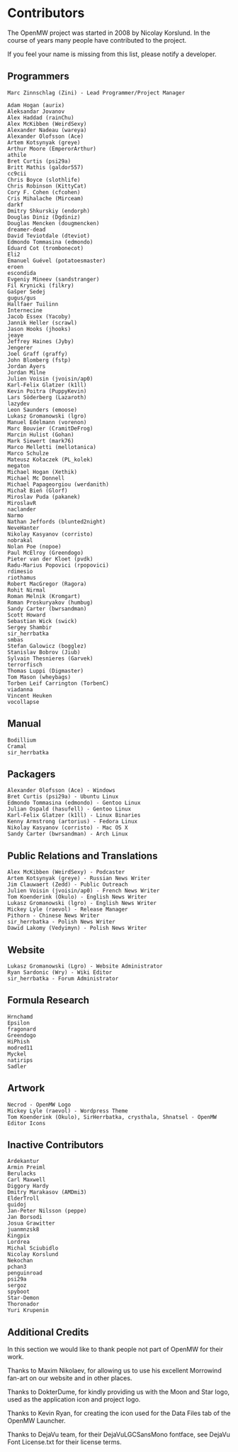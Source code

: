 Contributors
============

The OpenMW project was started in 2008 by Nicolay Korslund.
In the course of years many people have contributed to the project.

If you feel your name is missing from this list, please notify a developer.


Programmers
-----------

    Marc Zinnschlag (Zini) - Lead Programmer/Project Manager

    Adam Hogan (aurix)
    Aleksandar Jovanov
    Alex Haddad (rainChu)
    Alex McKibben (WeirdSexy)
    Alexander Nadeau (wareya)
    Alexander Olofsson (Ace)
    Artem Kotsynyak (greye)
    Arthur Moore (EmperorArthur)
    athile
    Bret Curtis (psi29a)
    Britt Mathis (galdor557)
    cc9cii
    Chris Boyce (slothlife)
    Chris Robinson (KittyCat)
    Cory F. Cohen (cfcohen)
    Cris Mihalache (Mirceam)
    darkf
    Dmitry Shkurskiy (endorph)
    Douglas Diniz (Dgdiniz)
    Douglas Mencken (dougmencken)
    dreamer-dead
    David Teviotdale (dteviot)
    Edmondo Tommasina (edmondo)
    Eduard Cot (trombonecot)
    Eli2
    Emanuel Guével (potatoesmaster)
    eroen
    escondida
    Evgeniy Mineev (sandstranger)
    Fil Krynicki (filkry)
    Gašper Sedej
    gugus/gus
    Hallfaer Tuilinn
    Internecine
    Jacob Essex (Yacoby)
    Jannik Heller (scrawl)
    Jason Hooks (jhooks)
    jeaye
    Jeffrey Haines (Jyby)
    Jengerer
    Joel Graff (graffy)
    John Blomberg (fstp)
    Jordan Ayers
    Jordan Milne
    Julien Voisin (jvoisin/ap0)
    Karl-Felix Glatzer (k1ll)
    Kevin Poitra (PuppyKevin)
    Lars Söderberg (Lazaroth)
    lazydev
    Leon Saunders (emoose)
    Lukasz Gromanowski (lgro)
    Manuel Edelmann (vorenon)
    Marc Bouvier (CramitDeFrog)
    Marcin Hulist (Gohan)
    Mark Siewert (mark76)
    Marco Melletti (mellotanica)
    Marco Schulze
    Mateusz Kołaczek (PL_kolek)
    megaton
    Michael Hogan (Xethik)
    Michael Mc Donnell
    Michael Papageorgiou (werdanith)
    Michał Bień (Glorf)
    Miroslav Puda (pakanek)
    MiroslavR
    naclander
    Narmo
    Nathan Jeffords (blunted2night)
    NeveHanter
    Nikolay Kasyanov (corristo)
    nobrakal
    Nolan Poe (nopoe)
    Paul McElroy (Greendogo)
    Pieter van der Kloet (pvdk)
    Radu-Marius Popovici (rpopovici)
    rdimesio
    riothamus
    Robert MacGregor (Ragora)
    Rohit Nirmal
    Roman Melnik (Kromgart)
    Roman Proskuryakov (humbug)
    Sandy Carter (bwrsandman)
    Scott Howard
    Sebastian Wick (swick)
    Sergey Shambir
    sir_herrbatka
    smbas
    Stefan Galowicz (bogglez)
    Stanislav Bobrov (Jiub)
    Sylvain Thesnieres (Garvek)
    terrorfisch
    Thomas Luppi (Digmaster)
    Tom Mason (wheybags)
    Torben Leif Carrington (TorbenC)
    viadanna
    Vincent Heuken
    vocollapse

Manual
------

    Bodillium
    Cramal
    sir_herrbatka

Packagers
---------

    Alexander Olofsson (Ace) - Windows
    Bret Curtis (psi29a) - Ubuntu Linux
    Edmondo Tommasina (edmondo) - Gentoo Linux
    Julian Ospald (hasufell) - Gentoo Linux
    Karl-Felix Glatzer (k1ll) - Linux Binaries
    Kenny Armstrong (artorius) - Fedora Linux
    Nikolay Kasyanov (corristo) - Mac OS X
    Sandy Carter (bwrsandman) - Arch Linux

Public Relations and Translations
---------------------------------

    Alex McKibben (WeirdSexy) - Podcaster
    Artem Kotsynyak (greye) - Russian News Writer
    Jim Clauwaert (Zedd) - Public Outreach
    Julien Voisin (jvoisin/ap0) - French News Writer
    Tom Koenderink (Okulo) - English News Writer
    Lukasz Gromanowski (lgro) - English News Writer
    Mickey Lyle (raevol) - Release Manager
    Pithorn - Chinese News Writer
    sir_herrbatka - Polish News Writer
    Dawid Lakomy (Vedyimyn) - Polish News Writer

Website
-------

    Lukasz Gromanowski (Lgro) - Website Administrator
    Ryan Sardonic (Wry) - Wiki Editor
    sir_herrbatka - Forum Administrator

Formula Research
----------------

    Hrnchamd
    Epsilon
    fragonard
    Greendogo
    HiPhish
    modred11
    Myckel
    natirips
    Sadler

Artwork
-------

    Necrod - OpenMW Logo
    Mickey Lyle (raevol) - Wordpress Theme
    Tom Koenderink (Okulo), SirHerrbatka, crysthala, Shnatsel - OpenMW Editor Icons

Inactive Contributors
---------------------

    Ardekantur
    Armin Preiml
    Berulacks
    Carl Maxwell
    Diggory Hardy
    Dmitry Marakasov (AMDmi3)
    ElderTroll
    guidoj
    Jan-Peter Nilsson (peppe)
    Jan Borsodi
    Josua Grawitter
    juanmnzsk8
    Kingpix
    Lordrea
    Michal Sciubidlo
    Nicolay Korslund
    Nekochan
    pchan3
    penguinroad
    psi29a
    sergoz
    spyboot
    Star-Demon
    Thoronador
    Yuri Krupenin

Additional Credits
------------------
In this section we would like to thank people not part of OpenMW for their work.

Thanks to Maxim Nikolaev,
for allowing us to use his excellent Morrowind fan-art on our website and in other places.

Thanks to DokterDume,
for kindly providing us with the Moon and Star logo, used as the application icon and project logo.

Thanks to Kevin Ryan,
for creating the icon used for the Data Files tab of the OpenMW Launcher.

Thanks to DejaVu team,
for their DejaVuLGCSansMono fontface, see DejaVu Font License.txt for their license terms.
